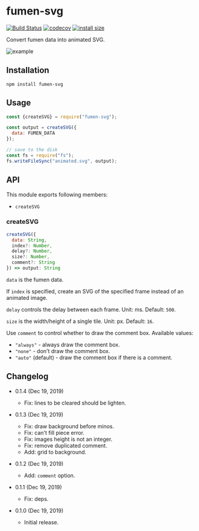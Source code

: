 fumen-svg
==============================

[![Build Status](https://travis-ci.org/eight04/fumen-svg.svg?branch=master)](https://travis-ci.org/eight04/fumen-svg)
[![codecov](https://codecov.io/gh/eight04/fumen-svg/branch/master/graph/badge.svg)](https://codecov.io/gh/eight04/fumen-svg)
[![install size](https://packagephobia.now.sh/badge?p=fumen-svg)](https://packagephobia.now.sh/result?p=fumen-svg)

Convert fumen data into animated SVG.

![example](https://raw.githack.com/eight04/fumen-svg/master/example.svg)

Installation
------------

```
npm install fumen-svg
```

Usage
-----

```js
const {createSVG} = require("fumen-svg");

const output = createSVG({
  data: FUMEN_DATA
});

// save to the disk
const fs = require("fs");
fs.writeFileSync("animated.svg", output);
```

API
----

This module exports following members:

* `createSVG`

### createSVG

```js
createSVG({
  data: String,
  index?: Number,
  delay?: Number,
  size?: Number,
  comment?: String
}) => output: String
```

`data` is the fumen data.

If `index` is specified, create an SVG of the specified frame instead of an animated image.

`delay` controls the delay between each frame. Unit: ms. Default: `500`.

`size` is the width/height of a single tile. Unit: px. Default: `16`.

Use `comment` to control whether to draw the comment box. Available values:

* `"always"` - always draw the comment box.
* `"none"` - don't draw the comment box.
* `"auto"` (default) - draw the comment box if there is a comment.

Changelog
---------

* 0.1.4 (Dec 19, 2019)

  - Fix: lines to be cleared should be lighten.

* 0.1.3 (Dec 19, 2019)

  - Fix: draw background before minos.
  - Fix: can't fill piece error.
  - Fix: images height is not an integer.
  - Fix: remove duplicated comment.
  - Add: grid to background.

* 0.1.2 (Dec 19, 2019)

  - Add: `comment` option.

* 0.1.1 (Dec 19, 2019)

  - Fix: deps.

* 0.1.0 (Dec 19, 2019)

  - Initial release.
